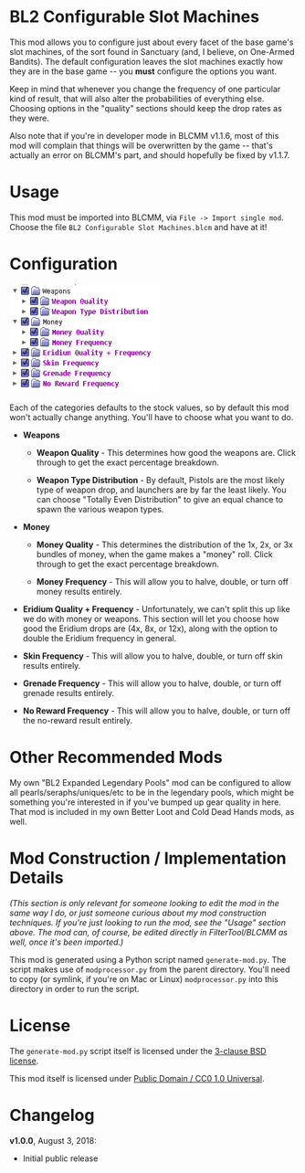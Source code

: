 BL2 Configurable Slot Machines
==============================

This mod allows you to configure just about every facet of the base game's
slot machines, of the sort found in Sanctuary (and, I believe, on One-Armed
Bandits).  The default configuration leaves the slot machines exactly how
they are in the base game -- you **must** configure the options you want.

Keep in mind that whenever you change the frequency of one particular kind of
result, that will also alter the probabilities of everything else.  Choosing
options in the "quality" sections should keep the drop rates as they were.

Also note that if you're in developer mode in BLCMM v1.1.6, most of this mod
will complain that things will be overwritten by the game -- that's actually an
error on BLCMM's part, and should hopefully be fixed by v1.1.7.

Usage
=====

This mod must be imported into BLCMM, via `File -> Import single mod`.
Choose the file `BL2 Configurable Slot Machines.blcm` and have at it!

Configuration
=============

![Selections](screenshot.png)

Each of the categories defaults to the stock values, so by default this
mod won't actually change anything.  You'll have to choose what you want
to do.

* **Weapons**

  * **Weapon Quality** - This determines how good the weapons are.  Click
    through to get the exact percentage breakdown.

  * **Weapon Type Distribution** - By default, Pistols are the most likely
    type of weapon drop, and launchers are by far the least likely.  You
    can choose "Totally Even Distribution" to give an equal chance to spawn
    the various weapon types.

* **Money**

  * **Money Quality** - This determines the distribution of the 1x, 2x, or 3x
    bundles of money, when the game makes a "money" roll.  Click through to get
    the exact percentage breakdown.

  * **Money Frequency** - This will allow you to halve, double, or turn off
    money results entirely.

* **Eridium Quality + Frequency** - Unfortunately, we can't split this up like
  we do with money or weapons.  This section will let you choose how good the
  Eridium drops are (4x, 8x, or 12x), along with the option to double the Eridium
  frequency in general.

* **Skin Frequency** - This will allow you to halve, double, or turn off skin
  results entirely.

* **Grenade Frequency** - This will allow you to halve, double, or turn off grenade
  results entirely.

* **No Reward Frequency** - This will allow you to halve, double, or turn off the
  no-reward result entirely.

Other Recommended Mods
======================

My own "BL2 Expanded Legendary Pools" mod can be configured to allow all
pearls/seraphs/uniques/etc to be in the legendary pools, which might be
something you're interested in if you've bumped up gear quality in here.
That mod is included in my own Better Loot and Cold Dead Hands mods, as
well.

Mod Construction / Implementation Details
=========================================

*(This section is only relevant for someone looking to edit the mod in the
same way I do, or just someone curious about my mod construction techniques.
If you're just looking to run the mod, see the "Usage" section above.  The
mod can, of course, be edited directly in FilterTool/BLCMM as well, once it's
been imported.)*

This mod is generated using a Python script named `generate-mod.py`.  The
script makes use of `modprocessor.py` from the parent directory.  You'll
need to copy (or symlink, if you're on Mac or Linux) `modprocessor.py` into
this directory in order to run the script.

License
=======

The `generate-mod.py` script itself is licensed under the
[3-clause BSD license](https://opensource.org/licenses/BSD-3-Clause).

This mod itself is licensed under
[Public Domain / CC0 1.0 Universal](https://creativecommons.org/publicdomain/zero/1.0/).

Changelog
=========

**v1.0.0**, August 3, 2018:
 * Initial public release
